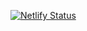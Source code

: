 [![Netlify Status](https://api.netlify.com/api/v1/badges/c932f0c9-df3d-4d6f-9705-36794ac549b3/deploy-status)](https://app.netlify.com/sites/mikemellor11-quiz-site/deploys)